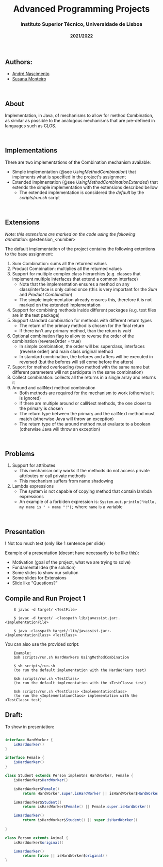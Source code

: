 <h1 align="center">Advanced Programming Projects</h1>
<h3 align="center">Instituto Superior Técnico, Universidade de Lisboa</h3>
<h4 align="center">2021/2022</h4>

<br>

## Authors:
- [André Nascimento](https://github.com/ArcKenimuZ)
- [Susana Monteiro](https://github.com/susmonteiro)

<br>

## About

Implementation, in Java, of mechanisms to allow for method Combination,
as similar as possible to the analogous mechanisms that are pre-defined in languages such as CLOS.

<br>

## Implementations
There are two implementations of the Combination mechanism available:
- Simple implementation (@see *UsingMethodCombination*) that implements what is specified in the project's assignment
- Extended implmentation (@see *UsingMethodCombinationExtended*) that extends the simple implementation with the extensions described bellow
    - The extended implementation is considered the *default* by the *scripts/run.sh* script

<br>

## Extensions
*Note: this extensions are marked on the code using the following annotation:* @extension_\<number\>

The default implementation of the project contains the following extentions to the base assignment:
1. Sum Combination: sums all the returned values
2. Product Combination: multiplies all the returned values
3. Support for multiple complex class hierarchies (e.g. classes that implement multiple interfaces that extend a common interface)
    - Note that the implementation ensures a method on any class/interface is only called once (this is very important for the *Sum* and *Product Combination*)
    - The simple implementation already ensures this, therefore it is not marked on the extended implementation
4. Support for combining methods inside different packages (e.g. test files are in the test package)
5. Support standard combination for methods with different return types
    - The return of the primary method is chosen for the final return
    - If there isn't any primary method, than the return is *void*
6. Optional combination flag to allow to reverse the order of the combination (reverseOrder = true)
    - In simple combination, the order will be: superclass, interfaces (reverse order) and main class original method
    - In standard combination, the befores and afters will be executed in reversed (but the befores will stil come before the afters)
7. Suport for method overloading (two method with the same name but different parameters will not participate in the same combination)
8. Collect combination: collects all the returns in a single array and returns it
9. Around and callNext method combination
    - Both methods are required for the mechanism to work (otherwise it is ignored)
    - If there are multiple around or callNext methods, the one closer to the primary is chosen
    - The return type between the primary and the callNext method must match (otherwise Java will throw an exception)
    - The return type of the around method must evaluate to a boolean (otherwise Java will throw an exception)

<br>

## Problems
1. Support for attributes
    - This mechanism only works if the methods do not access private attributes or call private methods
    - This mechanism suffers from name shadowing
2. Lambda expressions
    - The system is not capable of copying method that contain lambda expressions
    - An example of a forbiden expression is: `System.out.println("Hello, my name is " + name "!");` where `name` is a variable


<br>

## Presentation
! Not too much text (only like 1 sentence per slide)

Example of a presentation (doesnt have necessarily to be like this):
- Motivation (goal of the project, what we are trying to solve)
- Fundamental Idea (the solution)
- Some slides to show our solution
- Some slides for Extensions
- Slide like "Questions?"

## Compile and Run Project 1

```
    $ javac -d target/ <TestFile>

    $ javac -d target/ -classpath lib/javassist.jar:. <ImplementationFile>

    $ java -classpath target/:lib/javassist.jar:. <ImplementationClass> <TestClass>

```

You can also use the provided script:

```
    Example:
    $sh scripts/run.sh HardWorkers UsingMethodCombination

    $ sh scripts/run.sh       
    (to run the default implementation with the HardWorkers test)

    $sh scripts/run.sh <TestClass> 
    (to run the default implementation with the <TestClass> test)

    $sh scripts/run.sh <TestClass> <ImplementationClass>
    (to run the <ImplementationClass> implementation with the <TestClass> test)
```




## Draft:

To show in presentation:

```java

interface HardWorker {
    isHardWorker()
}

interface Female {
    isHardWorker()
}

class Student extends Person implemtns HardWorker, Female {
    isHardWorker$HardWorker()

    isHardWorker$Female()
        return HardWorker.super.isHardWorker || isHardWorker$HardWorker()

    isHardWorker$Student()
        return isHardWorker$Female() || Female.super.isHardWorker()

    isHardWorker()
        return isHardWorker$Student() || super.isHardWorker()
    
}

class Person extends Animal {
    isHardWorker$original()

    isHardWorker()
        return false || isHardWorker$original()
}  
```     
